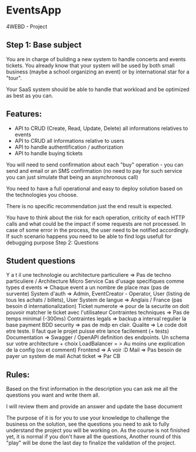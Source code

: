 # EventsApp
4WEBD - Project

## Step 1: Base subject

You are in charge of building a new system to handle concerts and events tickets.
You already know that your system will be used by both small business (maybe a school organizing an event) or by international star for a "tour".

Your SaaS system should be able to handle that workload and be optimized as best as you can.


## Features:

- API to CRUD (Create, Read, Update, Delete) all informations relatives to events
- API to CRUD all informations relative to users
- API to handle authentification / authorization
- API to handle buying tickets

You will need to send confirmation about each "buy" operation - you can send and email or an SMS confirmation (no need to pay for such service you can just simulate that being an asynchronous call)

You need to have a full operational and easy to deploy solution based on the technologies you choose.

There is no specific recommendation just the end result is expected.

You have to think about the risk for each operation, criticity of each HTTP calls and what could be the impact if some requests are not processed.
In case of some error in the process, the user need to be notified accordingly.
If such scenario happens you need to be able to find logs usefull for debugging purpose
Step 2: Questions


## Student questions

Y a t il une technologie ou architecture particuliere => Pas de techno particuliere / Architecture Micro Service
Cas d'usage specifiques comme types d events => Chaque event a un nombre de place max (pas de survente)
System d'auth => Admin, EventCreator - Operator, User (listing de tous les achats / billets), User
System de langue => Anglais / France (pas besoin d internationalization)
Ticket numerote => pour de la securite on doit pouvoir matcher le ticket avec l'utilisateur
Contraintes techniques => Pas de temps minimal (-300ms)
Contraintes legals => backup a interval regulier la base payment
BDD security => pas de mdp en clair.
Qualite => Le code doit etre teste. Il faut que le projet puisse etre lance facilement (+ tests)
Documentation => Swagger / OpenAPI definition des endpoints. Un schema sur votre architecture + choix
LoadBalancer = > Au moins une explication de la config (ou et comment)
Frontend => A voir :D
Mail => Pas besoin de payer un system de mail
Achat ticket => Par CB



## Rules:

Based on the first information in the description you can ask me all the questions you want and write them all.

I will review them and provide an answer and update the base document

The purpose of it is for you to use your knowledge to challenge the business on the solution, see the questions you need to ask to fully understand the project you will be working on.
As the course is not finished yet, it is normal if you don't have all the questions, Another round of this "play" will be done the last day to finalize the validation of the project.
